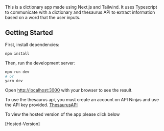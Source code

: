 This is a dictionary app made using Next.js and Tailwind. It uses Typescript to communicate with a dictionary and thesaurus API to extract information based on a word that the user inputs.

## Getting Started

First, install dependencies:

```bash
npm install
```

Then, run the development server: 

```bash
npm run dev
# or
yarn dev
```

Open [http://localhost:3000](http://localhost:3000) with your browser to see the result.

To use the thesaurus api, you must create an account on API Ninjas and use the API key provided. 
[ThesaurusAPI](https://www.api-ninjas.com/api/thesaurus)

To view the hosted version of the app please click below

[Hosted-Version]